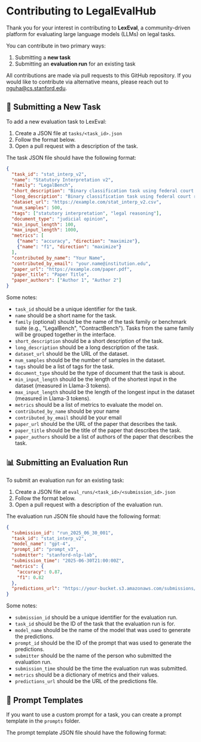 # Contributing to LegalEvalHub

Thank you for your interest in contributing to **LexEval**, a community-driven platform for evaluating large language models (LLMs) on legal tasks.

You can contribute in two primary ways:
1. Submitting a **new task**
2. Submitting an **evaluation run** for an existing task

All contributions are made via pull requests to this GitHub repository. If you would like to contribute via alternative means, please reach out to <a href="mailto:nguha@cs.stanford.edu">nguha@cs.stanford.edu</a>.


## 🧩 Submitting a New Task

To add a new evaluation task to LexEval:

1. Create a JSON file at `tasks/<task_id>.json`
2. Follow the format below.
3. Open a pull request with a description of the task.

The task JSON file should have the following format:

```json
{
  "task_id": "stat_interp_v2",
  "name": "Statutory Interpretation v2",
  "family": "LegalBench",
  "short_description": "Binary classification task using federal court rulings.",
  "long_description": "Binary classification task using federal court rulings.",
  "dataset_url": "https://example.com/stat_interp_v2.csv",
  "num_samples": 500,
  "tags": ["statutory interpretation", "legal reasoning"],
  "document_type": "judicial opinion",
  "min_input_length": 100,
  "max_input_length": 1000,
  "metrics": [
    {"name": "accuracy", "direction": "maximize"},
    {"name": "f1", "direction": "maximize"}
  ],
  "contributed_by_name": "Your Name",
  "contributed_by_email": "your.name@institution.edu",
  "paper_url": "https://example.com/paper.pdf",
  "paper_title": "Paper Title",
  "paper_authors": ["Author 1", "Author 2"]
}
```

Some notes:
- `task_id` should be a unique identifier for the task.
- `name` should be a short name for the task.
- `family` (optional) should be the name of the task family or benchmark suite (e.g., "LegalBench", "ContractBench"). Tasks from the same family will be grouped together in the interface.
- `short_description` should be a short description of the task.
- `long_description` should be a long description of the task.
- `dataset_url` should be the URL of the dataset.
- `num_samples` should be the number of samples in the dataset.
- `tags` should be a list of tags for the task.
- `document_type` should be the type of document that the task is about.
- `min_input_length` should be the length of the shortest input in the dataset (measured in Llama-3 tokens).
- `max_input_length` should be the length of the longest input in the dataset (measured in Llama-3 tokens).
- `metrics` should be a list of metrics to evaluate the model on.
- `contributed_by_name` should be your name
- `contributed_by_email` should be your email
- `paper_url` should be the URL of the paper that describes the task.
- `paper_title` should be the title of the paper that describes the task.
- `paper_authors` should be a list of authors of the paper that describes the task.


## 📊 Submitting an Evaluation Run

To submit an evaluation run for an existing task:

1. Create a JSON file at `eval_runs/<task_id>/<submission_id>.json`
2. Follow the format below.
3. Open a pull request with a description of the evaluation run.

The evaluation run JSON file should have the following format:

```json
{
  "submission_id": "run_2025_06_30_001",
  "task_id": "stat_interp_v2",
  "model_name": "gpt-4",
  "prompt_id": "prompt_v3",
  "submitter": "stanford-nlp-lab",
  "submission_time": "2025-06-30T21:00:00Z",
  "metrics": {
    "accuracy": 0.87,
    "f1": 0.82
  },
  "predictions_url": "https://your-bucket.s3.amazonaws.com/submissions/run_2025_06_30_001.json"
}
```

Some notes:
- `submission_id` should be a unique identifier for the evaluation run.
- `task_id` should be the ID of the task that the evaluation run is for.
- `model_name` should be the name of the model that was used to generate the predictions.
- `prompt_id` should be the ID of the prompt that was used to generate the predictions.
- `submitter` should be the name of the person who submitted the evaluation run.
- `submission_time` should be the time the evaluation run was submitted.
- `metrics` should be a dictionary of metrics and their values.
- `predictions_url` should be the URL of the predictions file.


## 📝 Prompt Templates

If you want to use a custom prompt for a task, you can create a prompt template in the `prompts` folder.

The prompt template JSON file should have the following format:
